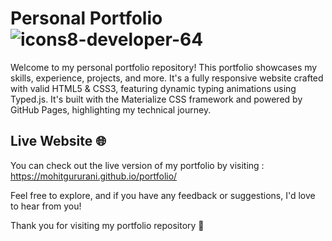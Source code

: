 # Personal Portfolio   ![icons8-developer-64](https://github.com/MohitGururani/portfolio/assets/88389599/8bb6507a-1d33-4b74-9b99-150b635d5398)


Welcome to my personal portfolio repository! This portfolio showcases my skills, experience, projects, and more. It's a fully responsive website crafted with valid HTML5 & CSS3, featuring dynamic typing animations using Typed.js. It's built with the Materialize CSS framework and powered by GitHub Pages, highlighting my technical journey.

## Live Website 🌐

You can check out the live version of my portfolio by visiting : https://mohitgururani.github.io/portfolio/

Feel free to explore, and if you have any feedback or suggestions, I'd love to hear from you!


Thank you for visiting my portfolio repository 🙌
